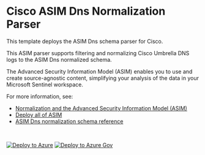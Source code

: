 # Cisco ASIM Dns Normalization Parser

This template deploys the ASIM Dns schema parser for Cisco.

This ASIM parser supports filtering and normalizing Cisco Umbrella DNS logs to the ASIM Dns normalized schema.


The Advanced Security Information Model (ASIM) enables you to use and create source-agnostic content, simplifying your analysis of the data in your Microsoft Sentinel workspace.

For more information, see:

- [Normalization and the Advanced Security Information Model (ASIM)](https://aka.ms/AboutASIM)
- [Deploy all of ASIM](https://aka.ms/DeployASIM)
- [ASIM Dns normalization schema reference](https://aka.ms/ASimDnsDoc)

<br>

[![Deploy to Azure](https://aka.ms/deploytoazurebutton)](https://portal.azure.com/#create/Microsoft.Template/uri/https%3A%2F%2Fraw.githubusercontent.com%2FAzure%2FAzure-Sentinel%2FRearrangement%2FAsimDns%2FParsers%2FASimDns%2FARM%2FvimDnsCiscoUmbrella%2FvimDnsCiscoUmbrella.json) [![Deploy to Azure Gov](https://aka.ms/deploytoazuregovbutton)](https://portal.azure.us/#create/Microsoft.Template/uri/https%3A%2F%2Fraw.githubusercontent.com%2FAzure%2FAzure-Sentinel%2FRearrangement%2FAsimDns%2FParsers%2FASimDns%2FARM%2FvimDnsCiscoUmbrella%2FvimDnsCiscoUmbrella.json)